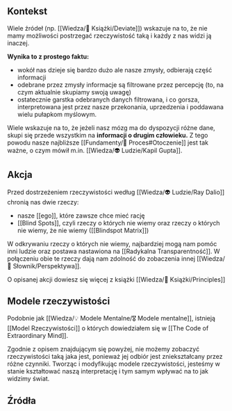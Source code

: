 ## Kontekst
Wiele źródeł (np. [[Wiedza/📖 Książki/Deviate]]) wskazuje na to, że nie mamy możliwości postrzegać rzeczywistość taką i każdy z nas widzi ją inaczej. 

**Wynika to z prostego faktu:** 
- wokół nas dzieje się bardzo dużo ale nasze zmysły, odbierają część informacji
- odebrane przez zmysły informacje są filtrowane przez percepcję (to, na czym aktualnie skupiamy swoją uwagę)
- ostatecznie garstka odebranych danych filtrowana, i co gorsza, interpretowana jest przez nasze przekonania, uprzedzenia i poddawana wielu pułapkom myślowym.

Wiele wskazuje na to, że jeżeli nasz mózg ma do dyspozycji różne dane, skupi się przede wszystkim na **informacji o drugim człowieku.** Z tego powodu nasze najbliższe [[Fundamenty/💫 Proces#Otoczenie]] jest tak ważne, o czym mówił m.in. [[Wiedza/👽 Ludzie/Kapil Gupta]]. 

## Akcja
Przed dostrzeżeniem rzeczywistości według [[Wiedza/👽 Ludzie/Ray Dalio]] chronią nas dwie rzeczy: 
- nasze [[ego]], które zawsze chce mieć rację
- [[Blind Spots]], czyli rzeczy o których nie wiemy oraz rzeczy o których nie wiemy, że nie wiemy ([[Blindspot Matrix]])

W odkrywaniu rzeczy o których nie wiemy, najbardziej mogą nam pomóc inni ludzie oraz postawa nastawiona na [[Radykalna Transparentność]]. W połączeniu obie te rzeczy dają nam zdolność do zobaczenia innej [[Wiedza/📑 Słownik/Perspektywa]].

O opisanej akcji dowiesz się więcej z książki [[Wiedza/📖 Książki/Principles]]

## Modele rzeczywistości 
Podobnie jak [[Wiedza/💡 Modele Mentalne/🎖️ Modele mentalne]], istnieją [[Model Rzeczywistości]] o których dowiedziałem się w [[The Code of Extraordinary Mind]]. 

Zgodnie z opisem znajdującym się powyżej, nie możemy zobaczyć rzeczywistości taką jaka jest, ponieważ jej odbiór jest zniekształcany przez różne czynniki. Tworząc i modyfikując modele rzeczywistości, jesteśmy w stanie kształtować naszą interpretację i tym samym wpływać na to jak widzimy świat. 

## Źródła